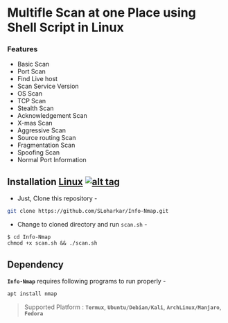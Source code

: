 # Multifle Scan at one Place using Shell Script in Linux

### Features

- Basic Scan 
- Port Scan
- Find Live host
- Scan Service Version
- OS Scan
- TCP Scan
- Stealth Scan
- Acknowledgement Scan
- X-mas Scan
- Aggressive Scan
- Source routing Scan
- Fragmentation Scan
- Spoofing Scan
- Normal Port Information

## Installation [Linux](https://wikipedia.org/wiki/Linux) [![alt tag](http://icons.iconarchive.com/icons/dakirby309/simply-styled/32/OS-Linux-icon.png)](https://fr.wikipedia.org/wiki/Linux)
- Just, Clone this repository -
```bash
git clone https://github.com/SLoharkar/Info-Nmap.git
```
- Change to cloned directory and run `scan.sh` -
````
$ cd Info-Nmap
chmod +x scan.sh && ./scan.sh
````
## Dependency
**`Info-Nmap`** requires following programs to run properly -
```bash
apt install nmap
```
> Supported Platform : **`Termux`**, **`Ubuntu/Debian/Kali`**, **`ArchLinux/Manjaro`**, **`Fedora`**
